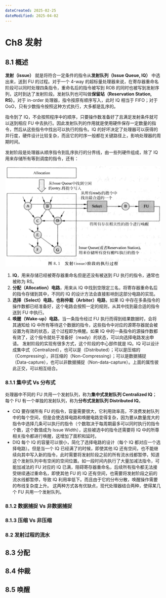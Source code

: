 ```yaml
---
dateCreated: 2025-02-25
dateModified: 2025-04-02
---
```

# Ch8 发射
## 8.1 概述

**发射（issue）** 就是将符合一定条件的指令从**发射队列（Issue Queue, IQ）** 中选出来，送到 FU 的过程。对于一个 4-way 的超标量处理器来说，在寄存器重命名阶段可以同时处理四条指令，重命名后的指令被写到 ROB 的同时也被写到发射序列，这时到达了发射阶段。发射队列也可叫做**保留站（Reservation Station, RS）**。对于 in-order 处理器，指令按原有顺序写入，此时 IQ 相当于 FIFO；对于 OoO，只有少数指令按照这种方式执行，大多都是乱序的。

指令到了 IQ，不会按照程序中的顺序，只要操作数准备好了且满足发射条件就可以送到相应 FU 中去执行。因此发射队列的作用就是使用硬件保存一定数量的指令，然后从这些指令中找出可以执行的指令。IQ 的好坏决定了处理器可以获得的并行度，硬件设计比较复杂，而且它的时序一般都在关键路径上，影响处理器的周期时间。

发射阶段是处理器从顺序指令到乱序执行的分界线，由一些列硬件组成，除了 IQ 用来存储所有等到调度的指令，还有：

![](assets/ch8%20发射/发射阶段.png)

1. **IQ**，用来存储已经被寄存器重命名但是还没有被送到 FU 执行的指令，通常也被称为 RS。
2. **分配（Allocation）电路**，用来从 IQ 中找到空限定三名，将寄存器重命名后的指令存储到其中，不同的 IQ 的设计方法会直接影响到这部分电路的实现。
3. **选择（Select）电路，也称仲裁（Arbiter）电路**，如果 IQ 中存在多条指令的操作数都已经准备好，这个电路会按照一定的规则，从其中找到最合适的指令送到 FU 中执行。
4. **唤醒（Wake-up）电路**，当一条指令经过 FU 执行而得到结果数据时，会将其通知给 IQ 中所有等待这个数据的指令，这些指令中对应的源寄存器就会被设置为有效的状态，这个过程即为唤醒。如果 IQ 中的一条指令的源操作数都有效了，这个指令就处于准备好（ready）的状态，可以向选择电路发出申请。
发射阶段的实现有很多方式，这个阶段的中心部件就是 IQ。IQ 可以设计成集中式（Centralized），也可以是（Distributed）；可以是压缩的（Compressing），非压缩的（Non-Compressing）；可以是数据捕捉（Data-capture），也可以非数据捕捉（Non-data-capture）。上面的属性彼此正交，可以相互结合。

### 8.1.1 集中式 Vs 分布式

处理器中不同的 FU 共用一个发射队列，称为**集中式发射队列 Centralized IQ**；每个 FU 有一个单独的发射队列，称为**分布式发射队列 Distributed IQ**。

- CIQ 要存储所有 FU 的指令，容量需要很大，它利用效率高，不浪费发射队列中的每个空间，但是会使选择电路和唤醒电路变得复杂，因为要从数量庞大的指令中选择几条可以执行的指令（个数取决于每周期最多可以同时执行的指令个数，这个数值成为 Issue Width），这些被选中的指令还需要将 IQ 中的所尊相关指令都进行唤醒，这增加了面积和延时。
- DIQ 每个 IQ 的容量可以很小，简化了选择电路的设计（每个 IQ 都对应一个选择电路）。但是当一个 IQ 已经满了的时候，即使其他 IQ 还有空间，也不能继续向其中写入新的指令，此时需要将发射阶段之前的所有流水线都暂停，知道这个发射队列中有空闲的空间位置。如一段时间内执行了大量加减法指令，可能加减法的 FU 对应的 IQ 已满，阻碍寄存器重命名，后续所有指令都无法接受继续通过重命名，即使其他 FU 的 IQ 还有空间，也需要将发射阶段之前的流水线都暂停，导致 IQ 利用率低下。而且由于它的分布分散，唤醒操作需要的布线复杂度上升。
这两种方式各有优缺点，现代处理器结合两种，使得某几个 FU 共用一个发射队列。

### 8.1.2 数据捕捉 Vs 非数据捕捉
### 8.1.3 压缩 Vs 非压缩
### 8.2 发射过程的流水

## 8.3 分配

## 8.4 仲裁

## 8.5 唤醒
